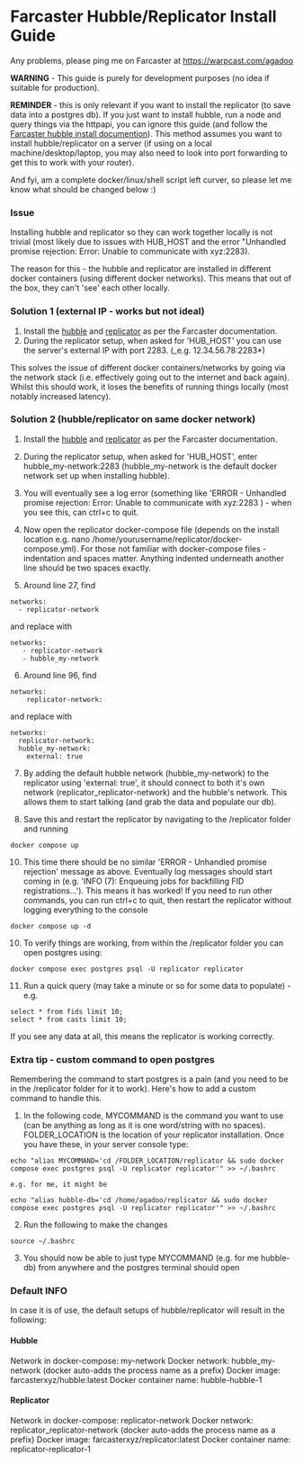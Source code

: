 # Farcaster Hubble/Replicator Install Guide

Any problems, please ping me on Farcaster at <a href="https://warpcast.com/agadoo" target="_blank">https://warpcast.com/agadoo</a>

**WARNING** - This guide is purely for development purposes (no idea if suitable for production).

**REMINDER** - this is only relevant if you want to install the replicator (to save data into a postgres db). If you just want to install hubble, run a node and query things via the httpapi, you can ignore this guide (and follow the [Farcaster hubble install documention](https://docs.farcaster.xyz/hubble/install)). This method assumes you want to install hubble/replicator on a server (if using on a local machine/desktop/laptop, you may also need to look into port forwarding to get this to work with your router).

And fyi, am a complete docker/linux/shell script left curver, so please let me know what should be changed below :)

### Issue

Installing hubble and replicator so they can work together locally is not trivial (most likely due to issues with HUB_HOST and the error "Unhandled promise rejection: Error: Unable to communicate with xyz:2283).

The reason for this - the hubble and replicator are installed in different docker containers (using different docker networks). This means that out of the box, they can't 'see' each other locally.

### Solution 1 (external IP - works but not ideal)

1. Install the [hubble](https://docs.farcaster.xyz/hubble/install) and [replicator](https://docs.farcaster.xyz/developers/guides/apps/replicate) as per the Farcaster documentation.
2. During the replicator setup, when asked for 'HUB_HOST' you can use the server's external IP with port 2283.
   (\_e.g. 12.34.56.78:2283*)

This solves the issue of different docker containers/networks by going via the network stack (i.e. effectively going out to the internet and back again). Whilst this should work, it loses the benefits of running things locally (most notably increased latency).

### Solution 2 (hubble/replicator on same docker network)

1. Install the [hubble](https://docs.farcaster.xyz/hubble/install) and [replicator](https://docs.farcaster.xyz/developers/guides/apps/replicate) as per the Farcaster documentation.

2. During the replicator setup, when asked for 'HUB_HOST', enter hubble_my-network:2283 (hubble_my-network is the default docker network set up when installing hubble).

3. You will eventually see a log error (something like 'ERROR - Unhandled promise rejection: Error: Unable to communicate with xyz:2283 ) - when you see this, can ctrl+c to quit.

4. Now open the replicator docker-compose file (depends on the install location e.g. nano /home/yourusername/replicator/docker-compose.yml). For those not familiar with docker-compose files - indentation and spaces matter. Anything indented underneath another line should be two spaces exactly.

5. Around line 27, find

```
networks:
  - replicator-network
```

and replace with

```
networks:
   - replicator-network
   - hubble_my-network
```

6. Around line 96, find

```
networks:
    replicator-network:
```

and replace with

```
networks:
  replicator-network:
  hubble_my-network:
    external: true
```

7. By adding the default hubble network (hubble_my-network) to the replicator using 'external: true', it should connect to both it's own network (replicator_replicator-network) and the hubble's network. This allows them to start talking (and grab the data and populate our db).

8. Save this and restart the replicator by navigating to the /replicator folder and running
```
docker compose up
```

10. This time there should be no similar 'ERROR - Unhandled promise rejection' message as above. Eventually log messages should start coming in  (e.g. 'INFO (7): Enqueuing jobs for backfilling FID registrations...'). This means it has worked! If you need to run other commands, you can run ctrl+c to quit, then restart the replicator without logging everything to the console

```
docker compose up -d
```

10. To verify things are working, from within the /replicator folder you can open postgres using:

```
docker compose exec postgres psql -U replicator replicator
```

11. Run a quick query (may take a minute or so for some data to populate) - e.g.

```
select * from fids limit 10;
select * from casts limit 10;
```

If you see any data at all, this means the replicator is working correctly.

### Extra tip - custom command to open postgres

Remembering the command to start postgres is a pain (and you need to be in the /replicator folder for it to work). Here's how to add a custom command to handle this.

1. In the following code, MYCOMMAND is the command you want to use (can be anything as long as it is one word/string with no spaces). FOLDER_LOCATION is the location of your replicator installation.
   Once you have these, in your server console type:

```
echo "alias MYCOMMAND='cd /FOLDER_LOCATION/replicator && sudo docker compose exec postgres psql -U replicator replicator'" >> ~/.bashrc
```

```
e.g. for me, it might be

echo "alias hubble-db='cd /home/agadoo/replicator && sudo docker compose exec postgres psql -U replicator replicator'" >> ~/.bashrc
```

2. Run the following to make the changes

```
source ~/.bashrc
```

3. You should now be able to just type MYCOMMAND (e.g. for me hubble-db) from anywhere and the postgres terminal should open

### Default INFO

In case it is of use, the default setups of hubble/replicator will result in the following:

#### Hubble

Network in docker-compose: my-network
Docker network: hubble_my-network (docker auto-adds the process name as a prefix)
Docker image: farcasterxyz/hubble:latest
Docker container name: hubble-hubble-1

#### Replicator

Network in docker-compose: replicator-network
Docker network: replicator_replicator-network (docker auto-adds the process name as a prefix)
Docker image: farcasterxyz/replicator:latest
Docker container name: replicator-replicator-1
